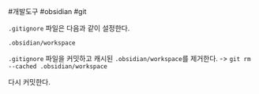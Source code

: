 #개발도구 #obsidian #git

`.gitignore` 파일은 다음과 같이 설정한다.
```.gitignore
.obsidian/workspace
```

`.gitignore` 파일을 커밋하고 캐시된 `.obsidian/workspace`를 제거한다.
-> `git rm --cached .obsidian/workspace`

다시 커밋한다.